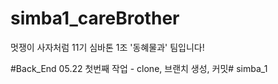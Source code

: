 # simba1_careBrother
멋쟁이 사자처럼 11기 심바톤 1조 '동혜물과' 팀입니다!

#Back_End
05.22 첫번째 작업 - clone, 브랜치 생성, 커밋# simba_1
